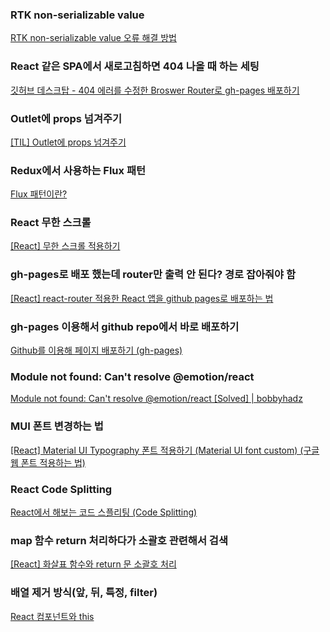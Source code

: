 ### RTK non-serializable value

[RTK non-serializable value 오류 해결 방법](https://velog.io/@pest95/RTK-non-serializable-value-오류-해결-방법)

### React 같은 SPA에서 새로고침하면 404 나올 때 하는 세팅

[깃허브 데스크탑 - 404 에러를 수정한 Broswer Router로 gh-pages 배포하기](https://bloodstrawberry.tistory.com/1133)

### Outlet에 props 넘겨주기

[[TIL] Outlet에 props 넘겨주기](https://velog.io/@sungho/TIL-Outlet에-props-넘겨주기)

### Redux에서 사용하는 Flux 패턴

[Flux 패턴이란?](https://velog.io/@andy0011/Flux-패턴이란)

### React 무한 스크롤

[[React] 무한 스크롤 적용하기](https://velog.io/@sjoleee_/React-무한-스크롤)

### gh-pages로 배포 했는데 router만 출력 안 된다? 경로 잡아줘야 함

[[React] react-router 적용한 React 앱을 github pages로 배포하는 법](https://medium.com/@_diana_lee/react-react-router-적용한-react-앱을-github-pages로-배포하는-법-5f6119c6a5d9)

### gh-pages 이용해서 github repo에서 바로 배포하기

[Github를 이용해 페이지 배포하기 (gh-pages)](https://inuplace.tistory.com/713)

### Module not found: Can't resolve @emotion/react

[Module not found: Can't resolve @emotion/react [Solved] | bobbyhadz](https://bobbyhadz.com/blog/react-module-not-found-cant-resolve-emotion-react)

### MUI 폰트 변경하는 법

[[React] Material UI Typography 폰트 적용하기 (Material UI font custom) (구글 웹 폰트 적용하는 법)](https://kbwplace.tistory.com/112)

### React Code Splitting

[React에서 해보는 코드 스플리팅 (Code Splitting)](https://medium.com/humanscape-tech/react에서-해보는-코드-스플리팅-code-splitting-56c9c7a1baa4)

### map 함수 return 처리하다가 소괄호 관련해서 검색

[[React] 화살표 함수와 return 문 소괄호 처리](https://jobcoding.tistory.com/105)

### 배열 제거 방식(앞, 뒤, 특정, filter)

[React 컴포넌트와 this](https://maxkim-j.github.io/posts/react-component-this/)
